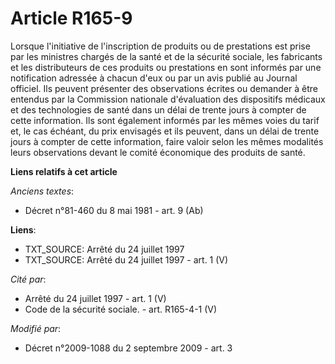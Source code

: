 # Article R165-9

Lorsque l'initiative de l'inscription de produits ou de prestations est prise par les ministres chargés de la santé et de la
sécurité sociale, les fabricants et les distributeurs de ces produits ou prestations en sont informés par une notification
adressée à chacun d'eux ou par un avis publié au Journal officiel. Ils peuvent présenter des observations écrites ou demander
à être entendus par la       Commission nationale d'évaluation des dispositifs médicaux et des technologies de santé dans un
délai de trente jours à compter de cette information. Ils sont également informés par les mêmes voies du tarif et, le cas
échéant, du prix envisagés et ils peuvent, dans un délai de trente jours à compter de cette information, faire valoir selon
les mêmes modalités leurs observations devant le comité économique des produits de santé.

**Liens relatifs à cet article**

_Anciens textes_:

  - Décret n°81-460 du 8 mai 1981 - art. 9 (Ab)

**Liens**:

  - TXT_SOURCE: Arrêté du 24 juillet 1997
  - TXT_SOURCE: Arrêté du 24 juillet 1997 - art. 1 (V)

_Cité par_:

  - Arrêté du 24 juillet 1997 - art. 1 (V)
  - Code de la sécurité sociale. - art. R165-4-1 (V)

_Modifié par_:

  - Décret n°2009-1088 du 2 septembre 2009 - art. 3
